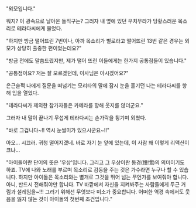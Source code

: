 "외모입니다." 

뭐지? 이 광속으로 날아온 돌직구는? 
그러자 내 옆에 있던 우치무라가 당황스러운 목소리로 테라다씨에게 물었다. 

"하지만 방금 떨어뜨린 7번이나, 아까 목소리가 별로라고 떨어뜨린 13번 같은 경우는 외모가 상당히 출중한 편이었는데요?" 

"방금 전에도 말씀드렸지만, 제가 떨어 뜨린 이들에게는 한가지 공통점들이 있습니다." 

"공통점이요? 저는 잘 모르겠던데, 이사님은 아시겠어요?" 

은근슬쩍 나에게 질문을 떠넘기는 모리타의 말에 잠시 눈을 흘기던 나는 테라다씨를 향해 입을 열었다. 

"테라다씨가 제외한 참가자들은 카메라를 향해 웃지를 않더군요." 

그러자 내 말이 끝나기 무섭게 테라다씨는 손가락을 튕기며 외쳤다. 

"바로 그겁니다~!! 역시 눈썰미가 있으시군요~!!" 

아오... 시끄러. 귀청 떨어지겠네. 바로 자기 눈 앞에 있는데, 이 사람 왜 이렇게 리액션이 크냐... 

"아이돌이란 단어의 뜻은 '우상'입니다. 그리고 그 우상이란 동경(憧憬)의 의미이기도 하죠. TV에 나와 노래를 부르며 목소리로 감동을 주는 것은 가수라면 누구나 할 수 있습니다. 하지만 아이돌은 목소리와는 별개로 그것을 뛰어 넘는 무언가를 보여줘야 합니다. 아니, 반드시 전해줘야만 합니다. TV 바깥에서 자신을 지켜봐주는 사람들에게 두근 거림과 설레임을~!!! 그러기 위해선 무엇보다 미소가 중요합니다. 어떠한 역경 속에서도 웃음을 잃지 않는 것이 아이돌의 첫번째 조건입니다." 